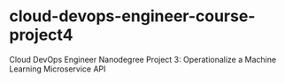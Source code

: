 # cloud-devops-engineer-course-project4
Cloud DevOps Engineer Nanodegree Project 3: Operationalize a Machine Learning Microservice API
